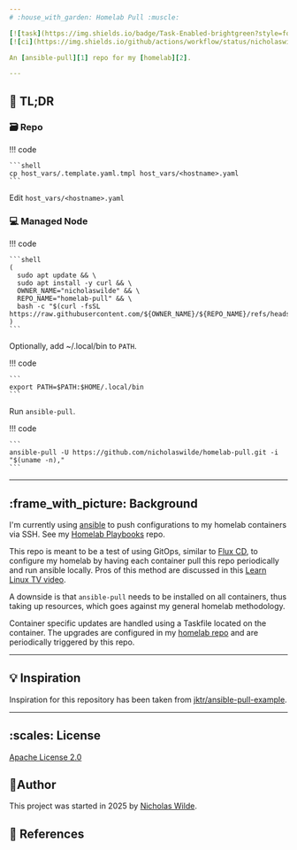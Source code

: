 ```yaml
---
# :house_with_garden: Homelab Pull :muscle:

[![task](https://img.shields.io/badge/Task-Enabled-brightgreen?style=for-the-badge&logo=task&logoColor=white)](https://taskfile.dev/#/)
[![ci](https://img.shields.io/github/actions/workflow/status/nicholaswilde/homelab-pull/ci.yaml?label=ci&style=for-the-badge&branch=main)](https://github.com/nicholaswilde/homelab-pull/actions/workflows/ci.yaml)

An [ansible-pull][1] repo for my [homelab][2].

---
```


## :pushpin: TL;DR

### :card_file_box: Repo

!!! code

    ```shell
    cp host_vars/.template.yaml.tmpl host_vars/<hostname>.yaml
    ```

Edit `host_vars/<hostname>.yaml`

### :computer: Managed Node

!!! code

    ```shell
    (
      sudo apt update && \
      sudo apt install -y curl && \
      OWNER_NAME="nicholaswilde" && \
      REPO_NAME="homelab-pull" && \
      bash -c "$(curl -fsSL https://raw.githubusercontent.com/${OWNER_NAME}/${REPO_NAME}/refs/heads/main/scripts/bootstrap.sh)"
    )
    ```

Optionally, add ~/.local/bin to `PATH`.

!!! code

    ```
    export PATH=$PATH:$HOME/.local/bin
    ```

Run `ansible-pull`.

!!! code

    ```
    ansible-pull -U https://github.com/nicholaswilde/homelab-pull.git -i "$(uname -n),"
    ```

---

## :frame_with_picture: Background

I'm currently using [ansible][12] to push configurations to my homelab containers via SSH. See my [Homelab Playbooks][5] repo.

This repo is meant to be a test of using GitOps, similar to [Flux CD][6], to configure my homelab by having each container pull this repo periodically and run ansible locally. Pros of this method are discussed in this [Learn Linux TV video][4].

A downside is that `ansible-pull` needs to be installed on all containers, thus taking up resources, which goes against my general homelab methodology.

Container specific updates are handled using a Taskfile located on the container. The upgrades are configured in my [homelab repo][9] and are periodically triggered by this repo.

---

## :bulb: Inspiration

Inspiration for this repository has been taken from [jktr/ansible-pull-example][11].

---

## :scales: License

​[​Apache License 2.0](https://github.com/nicholaswilde/homelab-pull/raw/refs/heads/main/LICENSE)

## :pencil:​Author

​This project was started in 2025 by [​Nicholas Wilde​][3].

## :link: References

[1]: <https://docs.ansible.com/ansible/latest/cli/ansible-pull.html>
[2]: <https://nicholaswilde.io/homelab>
[3]: <https://nicholaswilde.io>
[4]: <https://www.youtube.com/watch?v=sn1HQq_GFNE>
[5]: <https://github.com/nicholaswilde/homelab-playbooks>
[6]: <https://fluxcd.io/>
[7]: <https://github.com/settings/keys>
[8]: <https://docs.ansible.com/ansible/latest/vault_guide/vault.html>
[9]: <https://github.com/nicholaswilde/homelab>
[10]: <https://docs.ansible.com/ansible/latest/installation_guide/installation_distros.html>
[11]: <https://github.com/jktr/ansible-pull-example>
[12]: <https://www.redhat.com/en/ansible-collaborative>

